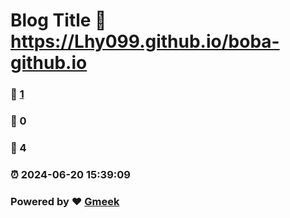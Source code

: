 # Blog Title :link: https://Lhy099.github.io/boba-github.io 
### :page_facing_up: [1](https://Lhy099.github.io/boba-github.io/tag.html) 
### :speech_balloon: 0 
### :hibiscus: 4 
### :alarm_clock: 2024-06-20 15:39:09 
### Powered by :heart: [Gmeek](https://github.com/Meekdai/Gmeek)
